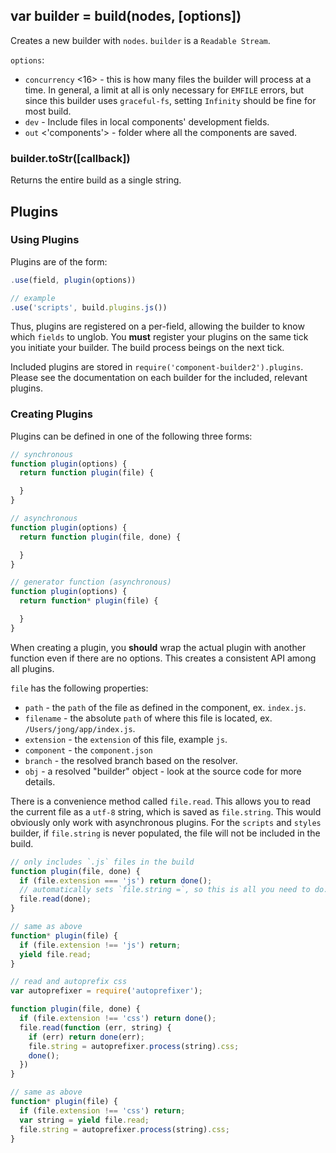 ## var builder = build(nodes, [options])

Creates a new builder with `nodes`. `builder` is a `Readable Stream`.

`options`:

- `concurrency` <16> - this is how many files the builder will process at a time. In general, a limit at all is only necessary for `EMFILE` errors, but since this builder uses `graceful-fs`, setting `Infinity` should be fine for most build.
- `dev` - Include files in local components' development fields.
- `out` <'components'> - folder where all the components are saved.

### builder.toStr([callback])

Returns the entire build as a single string.

## Plugins

### Using Plugins

Plugins are of the form:

```js
.use(field, plugin(options))

// example
.use('scripts', build.plugins.js())
```

Thus, plugins are registered on a per-field, allowing the builder to know which `fields` to unglob. You __must__ register your plugins on the same tick you initiate your builder. The build process beings on the next tick.

Included plugins are stored in `require('component-builder2').plugins`. Please see the documentation on each builder for the included, relevant plugins.

### Creating Plugins

Plugins can be defined in one of the following three forms:

```js
// synchronous
function plugin(options) {
  return function plugin(file) {

  }
}

// asynchronous
function plugin(options) {
  return function plugin(file, done) {

  }
}

// generator function (asynchronous)
function plugin(options) {
  return function* plugin(file) {

  }
}
```

When creating a plugin, you __should__ wrap the actual plugin with another function even if there are no options. This creates a consistent API among all plugins.

`file` has the following properties:

- `path` - the `path` of the file as defined in the component, ex. `index.js`.
- `filename` - the absolute `path` of where this file is located, ex. `/Users/jong/app/index.js`.
- `extension` - the `extension` of this file, example `js`.
- `component` - the `component.json`
- `branch` - the resolved branch based on the resolver.
- `obj` - a resolved "builder" object - look at the source code for more details.

There is a convenience method called `file.read`. This allows you to read the current file as a `utf-8` string, which is saved as `file.string`. This would obviously only work with asynchronous plugins. For the `scripts` and `styles` builder, if `file.string` is never populated, the file will not be included in the build.

```js
// only includes `.js` files in the build
function plugin(file, done) {
  if (file.extension === 'js') return done();
  // automatically sets `file.string =`, so this is all you need to do.
  file.read(done);
}

// same as above
function* plugin(file) {
  if (file.extension !== 'js') return;
  yield file.read;
}

// read and autoprefix css
var autoprefixer = require('autoprefixer');

function plugin(file, done) {
  if (file.extension !== 'css') return done();
  file.read(function (err, string) {
    if (err) return done(err);
    file.string = autoprefixer.process(string).css;
    done();
  })
}

// same as above
function* plugin(file) {
  if (file.extension !== 'css') return;
  var string = yield file.read;
  file.string = autoprefixer.process(string).css;
}
```